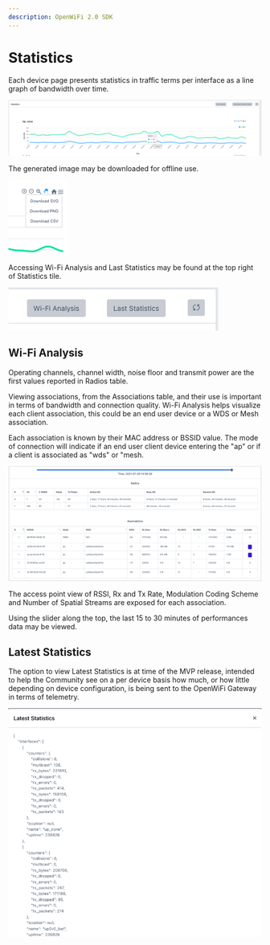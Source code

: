 ```yaml
---
description: OpenWiFi 2.0 SDK
---
```


# Statistics

Each device page presents statistics in traffic terms per interface as a line graph of bandwidth over time.

![](../../.gitbook/assets/screen-shot-2021-07-29-at-2.52.10-pm.png)

The generated image may be downloaded for offline use.

![](../../.gitbook/assets/screen-shot-2021-07-29-at-2.53.14-pm.png)

Accessing Wi-Fi Analysis and Last Statistics may be found at the top right of Statistics tile.

![](../../.gitbook/assets/screen-shot-2021-07-29-at-3.06.20-pm.png)

## Wi-Fi Analysis

Operating channels, channel width, noise floor and transmit power are the first values reported in Radios table.

Viewing associations, from the Associations table, and their use is important in terms of bandwidth and connection quality. Wi-Fi Analysis helps visualize each client association, this could be an end user device or a WDS or Mesh association.

Each association is known by their MAC address or BSSID value. The mode of connection will indicate if an end user client device entering the "ap" or if a client is associated as "wds" or "mesh.

![](../../.gitbook/assets/screen-shot-2021-07-29-at-2.57.34-pm.png)

The access point view of RSSI, Rx and Tx Rate, Modulation Coding Scheme and Number of Spatial Streams are exposed for each association.

Using the slider along the top, the last 15 to 30 minutes of performances data may be viewed.

## Latest Statistics

The option to view Latest Statistics is at time of the MVP release, intended to help the Community see on a per device basis how much, or how little depending on device configuration, is being sent to the OpenWiFi Gateway in terms of telemetry.

![](../../.gitbook/assets/screen-shot-2021-07-29-at-3.04.42-pm.png)

